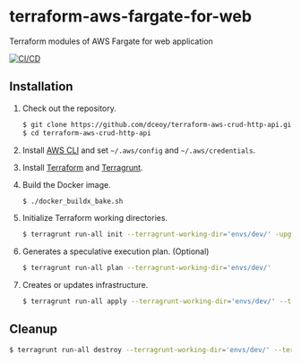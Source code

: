 terraform-aws-fargate-for-web
=============================

Terraform modules of AWS Fargate for web application

[![CI/CD](https://github.com/dceoy/terraform-aws-fargate-for-web/actions/workflows/ci.yml/badge.svg)](https://github.com/dceoy/terraform-aws-fargate-for-web/actions/workflows/ci.yml)

Installation
------------

1.  Check out the repository.

    ```sh
    $ git clone https://github.com/dceoy/terraform-aws-crud-http-api.git
    $ cd terraform-aws-crud-http-api
    ```

2.  Install [AWS CLI](https://aws.amazon.com/cli/) and set `~/.aws/config` and `~/.aws/credentials`.

3.  Install [Terraform](https://www.terraform.io/) and [Terragrunt](https://terragrunt.gruntwork.io/).

4.  Build the Docker image.

    ```sh
    $ ./docker_buildx_bake.sh
    ```

5.  Initialize Terraform working directories.

    ```sh
    $ terragrunt run-all init --terragrunt-working-dir='envs/dev/' -upgrade -reconfigure
    ```

6.  Generates a speculative execution plan. (Optional)

    ```sh
    $ terragrunt run-all plan --terragrunt-working-dir='envs/dev/'
    ```

7.  Creates or updates infrastructure.

    ```sh
    $ terragrunt run-all apply --terragrunt-working-dir='envs/dev/' --terragrunt-non-interactive
    ```

Cleanup
-------

```sh
$ terragrunt run-all destroy --terragrunt-working-dir='envs/dev/' --terragrunt-non-interactive
```
